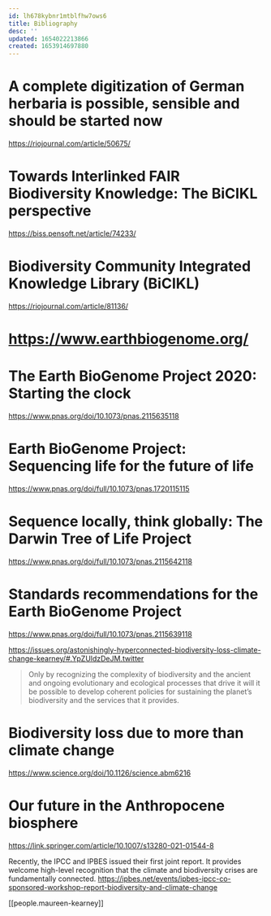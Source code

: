 ```yaml
---
id: lh678kybnr1mtblfhw7ows6
title: Bibliography
desc: ''
updated: 1654022213866
created: 1653914697880
---
```



# A complete digitization of German herbaria is possible, sensible and should be started now

https://riojournal.com/article/50675/


# Towards Interlinked FAIR Biodiversity Knowledge: The BiCIKL perspective


https://biss.pensoft.net/article/74233/


# Biodiversity Community Integrated Knowledge Library (BiCIKL)
https://riojournal.com/article/81136/


# https://www.earthbiogenome.org/


# The Earth BioGenome Project 2020: Starting the clock
https://www.pnas.org/doi/10.1073/pnas.2115635118

# Earth BioGenome Project: Sequencing life for the future of life

https://www.pnas.org/doi/full/10.1073/pnas.1720115115


# Sequence locally, think globally: The Darwin Tree of Life Project

https://www.pnas.org/doi/full/10.1073/pnas.2115642118


# Standards recommendations for the Earth BioGenome Project
https://www.pnas.org/doi/full/10.1073/pnas.2115639118



https://issues.org/astonishingly-hyperconnected-biodiversity-loss-climate-change-kearney/#.YpZUldzDeJM.twitter


> Only by recognizing the complexity of biodiversity and the ancient and ongoing evolutionary and ecological processes that drive it will it be possible to develop coherent policies for sustaining the planet’s biodiversity and the services that it provides.
> 


# Biodiversity loss due to more than climate change

https://www.science.org/doi/10.1126/science.abm6216


# Our future in the Anthropocene biosphere


https://link.springer.com/article/10.1007/s13280-021-01544-8


Recently, the IPCC and IPBES issued their first joint report. It provides welcome high-level recognition that the climate and biodiversity crises are fundamentally connected. https://ipbes.net/events/ipbes-ipcc-co-sponsored-workshop-report-biodiversity-and-climate-change

[[people.maureen-kearney]]



